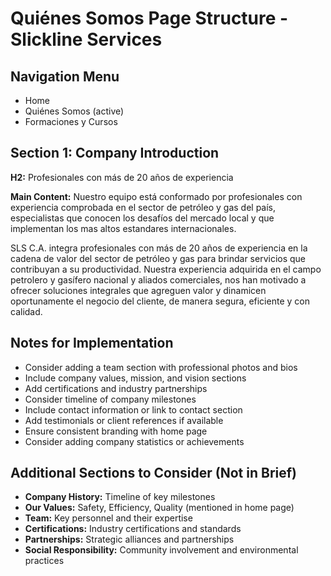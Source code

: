 # Quiénes Somos Page Structure - Slickline Services

## Navigation Menu
- Home
- Quiénes Somos (active)
- Formaciones y Cursos

## Section 1: Company Introduction
**H2:** Profesionales con más de 20 años de experiencia

**Main Content:**
Nuestro equipo está conformado por profesionales con experiencia comprobada en el sector de petróleo y gas del país, especialistas que conocen los desafíos del mercado local y que implementan los mas altos estandares internacionales.

SLS C.A. integra profesionales con más de 20 años de experiencia en la cadena de valor del sector de petróleo y gas para brindar servicios que contribuyan a su productividad. Nuestra experiencia adquirida en el campo petrolero y gasífero nacional y aliados comerciales, nos han motivado a ofrecer soluciones integrales que agreguen valor y dinamicen oportunamente el negocio del cliente, de manera segura, eficiente y con calidad.

## Notes for Implementation
- Consider adding a team section with professional photos and bios
- Include company values, mission, and vision sections
- Add certifications and industry partnerships
- Consider timeline of company milestones
- Include contact information or link to contact section
- Add testimonials or client references if available
- Ensure consistent branding with home page
- Consider adding company statistics or achievements

## Additional Sections to Consider (Not in Brief)
- **Company History:** Timeline of key milestones
- **Our Values:** Safety, Efficiency, Quality (mentioned in home page)
- **Team:** Key personnel and their expertise
- **Certifications:** Industry certifications and standards
- **Partnerships:** Strategic alliances and partnerships
- **Social Responsibility:** Community involvement and environmental practices 